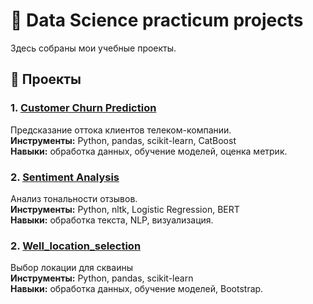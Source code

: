 # 🎯 Data Science practicum projects
 
Здесь собраны мои учебные проекты.

## 🧠 Проекты

### 1. [Customer Churn Prediction](https://github.com/TimSh24/Data_science_practicum_projects/blob/main/Customer_churn_prediction/Telecom_customer_churn.ipynb)
Предсказание оттока клиентов телеком-компании.  
**Инструменты:** Python, pandas, scikit-learn, CatBoost  
**Навыки:** обработка данных, обучение моделей, оценка метрик.

### 2. [Sentiment Analysis](sentiment-analysis)
Анализ тональности отзывов.  
**Инструменты:** Python, nltk, Logistic Regression, BERT  
**Навыки:** обработка текста, NLP, визуализация.

### 2. [Well_location_selection](sentiment-analysis)
Выбор локации для скваины  
**Инструменты:** Python, pandas, scikit-learn  
**Навыки:** обработка данных, обучение моделей, Bootstrap.

